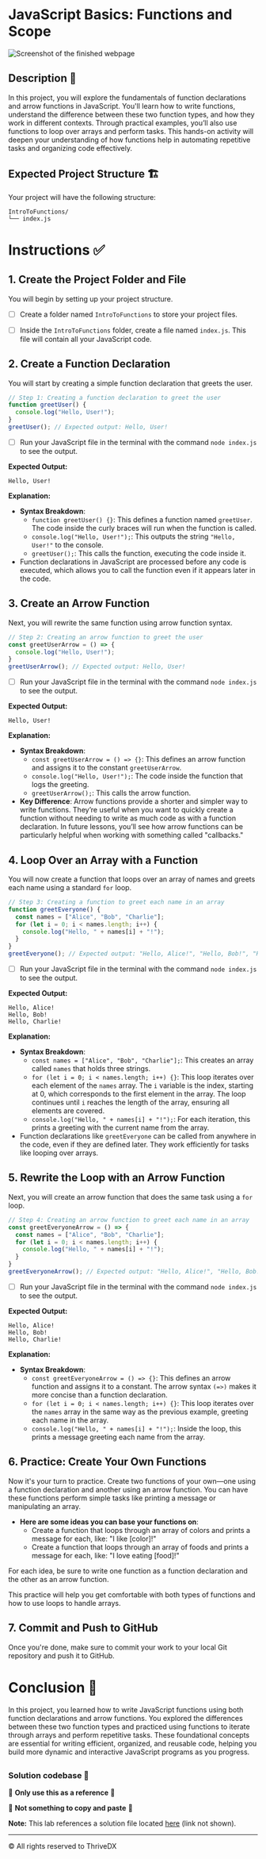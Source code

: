 
# JavaScript Basics: Functions and Scope
![Screenshot of the finished webpage](assets/images/complete.png)

## Description 📄
In this project, you will explore the fundamentals of function declarations and arrow functions in JavaScript. You'll learn how to write functions, understand the difference between these two function types, and how they work in different contexts. Through practical examples, you’ll also use functions to loop over arrays and perform tasks. This hands-on activity will deepen your understanding of how functions help in automating repetitive tasks and organizing code effectively.

## Expected Project Structure 🏗️
Your project will have the following structure:
```
IntroToFunctions/
└── index.js
```



# Instructions ✅

## 1. **Create the Project Folder and File**
You will begin by setting up your project structure.

- [ ] Create a folder named `IntroToFunctions` to store your project files.
- [ ] Inside the `IntroToFunctions` folder, create a file named `index.js`. This file will contain all your JavaScript code.



## 2. **Create a Function Declaration**
You will start by creating a simple function declaration that greets the user.

```javascript
// Step 1: Creating a function declaration to greet the user
function greetUser() {
  console.log("Hello, User!");
}
greetUser(); // Expected output: Hello, User!
```

- [ ] Run your JavaScript file in the terminal with the command `node index.js` to see the output.

**Expected Output:**

```
Hello, User!
```

**Explanation:**
- **Syntax Breakdown**: 
  - `function greetUser() {}`: This defines a function named `greetUser`. The code inside the curly braces will run when the function is called.
  - `console.log("Hello, User!");`: This outputs the string `"Hello, User!"` to the console.
  - `greetUser();`: This calls the function, executing the code inside it.
- Function declarations in JavaScript are processed before any code is executed, which allows you to call the function even if it appears later in the code.


## 3. **Create an Arrow Function**
Next, you will rewrite the same function using arrow function syntax.

```javascript
// Step 2: Creating an arrow function to greet the user
const greetUserArrow = () => {
  console.log("Hello, User!");
}
greetUserArrow(); // Expected output: Hello, User!
```

- [ ] Run your JavaScript file in the terminal with the command `node index.js` to see the output.

**Expected Output:**
```
Hello, User!
```

**Explanation:**
- **Syntax Breakdown**:
  - `const greetUserArrow = () => {}`: This defines an arrow function and assigns it to the constant `greetUserArrow`.
  - `console.log("Hello, User!");`: The code inside the function that logs the greeting.
  - `greetUserArrow();`: This calls the arrow function.
- **Key Difference**: Arrow functions provide a shorter and simpler way to write functions. They’re useful when you want to quickly create a function without needing to write as much code as with a function declaration. In future lessons, you’ll see how arrow functions can be particularly helpful when working with something called "callbacks."


## 4. **Loop Over an Array with a Function**
You will now create a function that loops over an array of names and greets each name using a standard `for` loop.

```javascript
// Step 3: Creating a function to greet each name in an array
function greetEveryone() {
  const names = ["Alice", "Bob", "Charlie"];
  for (let i = 0; i < names.length; i++) {
    console.log("Hello, " + names[i] + "!");
  }
}
greetEveryone(); // Expected output: "Hello, Alice!", "Hello, Bob!", "Hello, Charlie!"
```

- [ ] Run your JavaScript file in the terminal with the command `node index.js` to see the output.

**Expected Output:**
```
Hello, Alice!
Hello, Bob!
Hello, Charlie!
```

**Explanation:**
- **Syntax Breakdown**:
  - `const names = ["Alice", "Bob", "Charlie"];`: This creates an array called `names` that holds three strings.
  - `for (let i = 0; i < names.length; i++) {}`: This loop iterates over each element of the `names` array. The `i` variable is the index, starting at 0, which corresponds to the first element in the array. The loop continues until `i` reaches the length of the array, ensuring all elements are covered.
  - `console.log("Hello, " + names[i] + "!");`: For each iteration, this prints a greeting with the current name from the array.
- Function declarations like `greetEveryone` can be called from anywhere in the code, even if they are defined later. They work efficiently for tasks like looping over arrays.


## 5. **Rewrite the Loop with an Arrow Function**
Next, you will create an arrow function that does the same task using a `for` loop.

```javascript
// Step 4: Creating an arrow function to greet each name in an array
const greetEveryoneArrow = () => {
  const names = ["Alice", "Bob", "Charlie"];
  for (let i = 0; i < names.length; i++) {
    console.log("Hello, " + names[i] + "!");
  }
}
greetEveryoneArrow(); // Expected output: "Hello, Alice!", "Hello, Bob!", "Hello, Charlie!"
```

- [ ] Run your JavaScript file in the terminal with the command `node index.js` to see the output.

**Expected Output:**
```
Hello, Alice!
Hello, Bob!
Hello, Charlie!
```

**Explanation:**
- **Syntax Breakdown**:
  - `const greetEveryoneArrow = () => {}`: This defines an arrow function and assigns it to a constant. The arrow syntax `(=>)` makes it more concise than a function declaration.
  - `for (let i = 0; i < names.length; i++) {}`: This loop iterates over the `names` array in the same way as the previous example, greeting each name in the array.
  - `console.log("Hello, " + names[i] + "!");`: Inside the loop, this prints a message greeting each name from the array.


## 6. **Practice: Create Your Own Functions**
Now it's your turn to practice. Create two functions of your own—one using a function declaration and another using an arrow function. You can have these functions perform simple tasks like printing a message or manipulating an array.

 - **Here are some ideas you can base your functions on**:
    - Create a function that loops through an array of colors and prints a message for each, like: "I like [color]!"
    - Create a function that loops through an array of foods and prints a message for each, like: "I love eating [food]!"

For each idea, be sure to write one function as a function declaration and the other as an arrow function.

This practice will help you get comfortable with both types of functions and how to use loops to handle arrays.



## 7. **Commit and Push to GitHub**
Once you're done, make sure to commit your work to your local Git repository and push it to GitHub.

##

# Conclusion 📄

In this project, you learned how to write JavaScript functions using both function declarations and arrow functions. You explored the differences between these two function types and practiced using functions to iterate through arrays and perform repetitive tasks. These foundational concepts are essential for writing efficient, organized, and reusable code, helping you build more dynamic and interactive JavaScript programs as you progress.

##

### Solution codebase 👀
🛑 **Only use this as a reference** 🛑

💾 **Not something to copy and paste** 💾

**Note:**  This lab references a solution file located [here](https://github.com/HackerUSA-CE/aisd-jse-05-functions/tree/solution) (link not shown).


---

© All rights reserved to ThriveDX